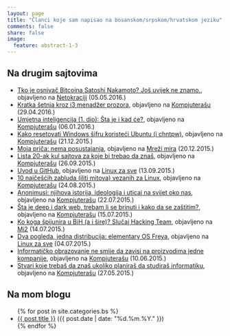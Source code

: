```yaml
---
layout: page
title: "Članci koje sam napisao na bosanskom/srpskom/hrvatskom jeziku"
comments: false
share: false
image:
  feature: abstract-1-3
---
```


## Na drugim sajtovima

<ul>
    <li><a href="http://www.netokracija.com/osnivac-bitcoina-satoshi-nakamoto-117842">Tko je osnivač Bitcoina Satoshi Nakamoto? Još uvijek ne znamo.</a>, objavljeno na <a href="http://www.netokracija.com/">Netokraciji</a> (05.05.2016.)</li>
    <li><a href="http://kompjuteras.com/kratka-setnja-kroz-i3-menadzer-prozora/">Kratka šetnja kroz i3 menadžer prozora</a>, objavljeno na <a href="https://kompjuteras.com/">Kompjuterašu</a> (29.04.2016.)</li>
    <li><a href="https://kompjuteras.com/umjetna-inteligencija/">Umjetna inteligencija (1. dio): Šta je i kad će?</a>, objavljeno na <a href="https://kompjuteras.com/">Kompjuterašu</a> (06.01.2016.)</li>
    <li><a href="https://kompjuteras.com/kako-resetovati-windows-sifru-koristeci-ubuntu-chntpw/">Kako resetovati Windows šifru koristeći Ubuntu (i chntpw)</a>, objavljeno na <a href="https://kompjuteras.com/">Kompjuterašu</a> (21.12.2015.)</li>
    <li><a href="http://www.mreza-mira.net/31229-moja-prica-nema-posustajanja/">Moja priča: nema posustajanja</a>, objavljeno na <a href="http://www.mreza-mira.net/">Mreži mira</a> (20.12.2015.)</li>
    <li><a href="http://kompjuteras.com/lista-20-ak-kul-sajtova-za-koje-bi-trebao-da-znas/">Lista 20-ak kul sajtova za koje bi trebao da znaš</a>, objavljeno na <a href="http://kompjuteras.com">Kompjuterašu</a> (26.09.2015.)</li>
    <li><a href="http://www.linuxzasve.com/uvod-u-github">Uvod u GitHub</a>, objavljeno na <a href="http://linuxzasve.com/">Linux za sve</a> (13.09.2015.)</li>
    <li><a href="http://kompjuteras.com/10-najcescih-zabluda-iliti-mitova-vezanih-za-linux/">10 najčešćih zabluda (iliti mitova) vezanih za Linux</a>, objavljeno na <a href="http://kompjuteras.com">Kompjuterašu</a> (24.08.2015.)</li>
    <li><a href="http://kompjuteras.com/anonimusi-njihova-istorija-ideologija-uticaj-na-svijet-oko-nas/">Anonimusi: njihova istorija, ideologija i uticaj na svijet oko nas</a>, objavljeno na <a href="http://kompjuteras.com">Kompjuterašu</a> (22.07.2015.)</li>
    <li><a href="http://kompjuteras.com/sta-je-deep-dark-web-trebam-li-se-brinuti-kako-da-se-zastitim/">Šta je deep i dark web, trebam li se brinuti i kako da se zaštitim?</a>, objavljeno na <a href="http://kompjuteras.com">Kompjuterašu</a> (15.07.2015.)</li>
    <li><a href="http://www.mi2.ba/vijesti/koga-spijunira-bih-sire-slucaj-hacking-team/">Ko koga špijunira u BiH (a i šire)? Slučaj Hacking Team</a>, objavljeno na <a href="http://www.mi2.ba/">Mi2</a> (14.07.2015.)</li>
    <li><a href="http://www.linuxzasve.com/dva-pogleda-jedna-distribucija-elementary-os-freya">Dva pogleda, jedna distribucija: elementary OS Freya</a>, objavljeno na <a href="http://linuxzasve.com/">Linux za sve</a> (04.07.2015.)</li>
    <li><a href="http://kompjuteras.com/informaticko-obrazovanje-ne-smije-da-zavisi-na-proizvodima-jedne-kompanije/">Informatičko obrazovanje ne smije da zavisi na proizvodima jedne kompanije</a>, objavljeno na <a href="http://kompjuteras.com/">Kompjuterašu</a> (10.06.2015.)</li>
    <li><a href="http://kompjuteras.com/stvari-koje-trebas-da-znas-ukoliko-planiras-da-studiras-informatiku/">Stvari koje trebaš da znaš ukoliko planiraš da studiraš informatiku</a>, objavljeno na <a href="http://kompjuteras.com/">Kompjuterašu</a> (27.05.2015.)</li>
</ul>

## Na mom blogu

<ul>
    {% for post in site.categories.bs %}
        <li><a href="{{ site.url }}{{post.url }}">{{ post.title }}</a> ({{ post.date | date: "%d.%m.%Y." }})</li>
    {% endfor %}
</ul>
